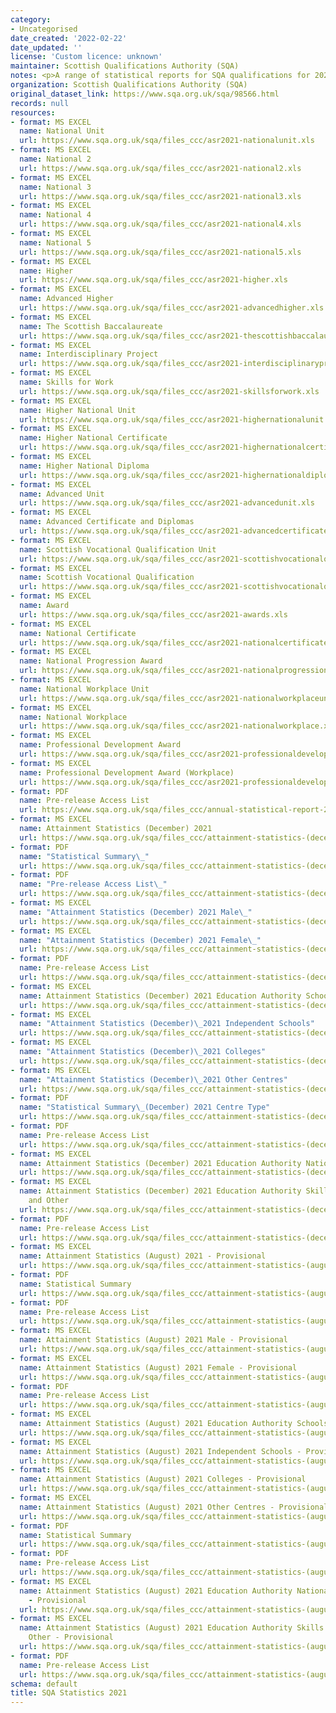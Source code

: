 ```yaml
---
category:
- Uncategorised
date_created: '2022-02-22'
date_updated: ''
license: 'Custom licence: unknown'
maintainer: Scottish Qualifications Authority (SQA)
notes: <p>A range of statistical reports for SQA qualifications for 2021.</p>
organization: Scottish Qualifications Authority (SQA)
original_dataset_link: https://www.sqa.org.uk/sqa/98566.html
records: null
resources:
- format: MS EXCEL
  name: National Unit
  url: https://www.sqa.org.uk/sqa/files_ccc/asr2021-nationalunit.xls
- format: MS EXCEL
  name: National 2
  url: https://www.sqa.org.uk/sqa/files_ccc/asr2021-national2.xls
- format: MS EXCEL
  name: National 3
  url: https://www.sqa.org.uk/sqa/files_ccc/asr2021-national3.xls
- format: MS EXCEL
  name: National 4
  url: https://www.sqa.org.uk/sqa/files_ccc/asr2021-national4.xls
- format: MS EXCEL
  name: National 5
  url: https://www.sqa.org.uk/sqa/files_ccc/asr2021-national5.xls
- format: MS EXCEL
  name: Higher
  url: https://www.sqa.org.uk/sqa/files_ccc/asr2021-higher.xls
- format: MS EXCEL
  name: Advanced Higher
  url: https://www.sqa.org.uk/sqa/files_ccc/asr2021-advancedhigher.xls
- format: MS EXCEL
  name: The Scottish Baccalaureate
  url: https://www.sqa.org.uk/sqa/files_ccc/asr2021-thescottishbaccalaureate.xls
- format: MS EXCEL
  name: Interdisciplinary Project
  url: https://www.sqa.org.uk/sqa/files_ccc/asr2021-interdisciplinaryproject.xls
- format: MS EXCEL
  name: Skills for Work
  url: https://www.sqa.org.uk/sqa/files_ccc/asr2021-skillsforwork.xls
- format: MS EXCEL
  name: Higher National Unit
  url: https://www.sqa.org.uk/sqa/files_ccc/asr2021-highernationalunit.xls
- format: MS EXCEL
  name: Higher National Certificate
  url: https://www.sqa.org.uk/sqa/files_ccc/asr2021-highernationalcertificate.xls
- format: MS EXCEL
  name: Higher National Diploma
  url: https://www.sqa.org.uk/sqa/files_ccc/asr2021-highernationaldiploma.xls
- format: MS EXCEL
  name: Advanced Unit
  url: https://www.sqa.org.uk/sqa/files_ccc/asr2021-advancedunit.xls
- format: MS EXCEL
  name: Advanced Certificate and Diplomas
  url: https://www.sqa.org.uk/sqa/files_ccc/asr2021-advancedcertificatesanddiplomas.xls
- format: MS EXCEL
  name: Scottish Vocational Qualification Unit
  url: https://www.sqa.org.uk/sqa/files_ccc/asr2021-scottishvocationalqualificationunit.xls
- format: MS EXCEL
  name: Scottish Vocational Qualification
  url: https://www.sqa.org.uk/sqa/files_ccc/asr2021-scottishvocationalqualification.xls
- format: MS EXCEL
  name: Award
  url: https://www.sqa.org.uk/sqa/files_ccc/asr2021-awards.xls
- format: MS EXCEL
  name: National Certificate
  url: https://www.sqa.org.uk/sqa/files_ccc/asr2021-nationalcertificate.xls
- format: MS EXCEL
  name: National Progression Award
  url: https://www.sqa.org.uk/sqa/files_ccc/asr2021-nationalprogressionaward.xls
- format: MS EXCEL
  name: National Workplace Unit
  url: https://www.sqa.org.uk/sqa/files_ccc/asr2021-nationalworkplaceunit.xls
- format: MS EXCEL
  name: National Workplace
  url: https://www.sqa.org.uk/sqa/files_ccc/asr2021-nationalworkplace.xls
- format: MS EXCEL
  name: Professional Development Award
  url: https://www.sqa.org.uk/sqa/files_ccc/asr2021-professionaldevelopmentaward.xls
- format: MS EXCEL
  name: Professional Development Award (Workplace)
  url: https://www.sqa.org.uk/sqa/files_ccc/asr2021-professionaldevelopmentawardworkplace.xls
- format: PDF
  name: Pre-release Access List
  url: https://www.sqa.org.uk/sqa/files_ccc/annual-statistical-report-2021-pre-releaselist.pdf
- format: MS EXCEL
  name: Attainment Statistics (December) 2021
  url: https://www.sqa.org.uk/sqa/files_ccc/attainment-statistics-(december)-2021.xls
- format: PDF
  name: "Statistical Summary\_"
  url: https://www.sqa.org.uk/sqa/files_ccc/attainment-statistics-(december)-2021-statistical-summary.pdf
- format: PDF
  name: "Pre-release Access List\_"
  url: https://www.sqa.org.uk/sqa/files_ccc/attainment-statistics-(december)-2021-pre-releaselist.pdf
- format: MS EXCEL
  name: "Attainment Statistics (December) 2021 Male\_"
  url: https://www.sqa.org.uk/sqa/files_ccc/attainment-statistics-(december)-2021-male.xls
- format: MS EXCEL
  name: "Attainment Statistics (December) 2021 Female\_"
  url: https://www.sqa.org.uk/sqa/files_ccc/attainment-statistics-(december)-2021-female.xls
- format: PDF
  name: Pre-release Access List
  url: https://www.sqa.org.uk/sqa/files_ccc/attainment-statistics-(december)-2021-pre-releaselist-sex.pdf
- format: MS EXCEL
  name: Attainment Statistics (December) 2021 Education Authority Schools
  url: https://www.sqa.org.uk/sqa/files_ccc/attainment-statistics-(december)-2021-education-authority-schools.xls
- format: MS EXCEL
  name: "Attainment Statistics (December)\_2021 Independent Schools"
  url: https://www.sqa.org.uk/sqa/files_ccc/attainment-statistics-(december)-2021-independent-schools.xls
- format: MS EXCEL
  name: "Attainment Statistics (December)\_2021 Colleges"
  url: https://www.sqa.org.uk/sqa/files_ccc/attainment-statistics-(december)-2021-colleges.xls
- format: MS EXCEL
  name: "Attainment Statistics (December)\_2021 Other Centres"
  url: https://www.sqa.org.uk/sqa/files_ccc/attainment-statistics-(december)-2021-other-centres.xls
- format: PDF
  name: "Statistical Summary\_(December) 2021 Centre Type"
  url: https://www.sqa.org.uk/sqa/files_ccc/attainment-statistics-(december)-2021-statistical-summary-centre-type.pdf
- format: PDF
  name: Pre-release Access List
  url: https://www.sqa.org.uk/sqa/files_ccc/attainment-statistics-(december)-2021-pre-releaselist-centre-type.pdf
- format: MS EXCEL
  name: Attainment Statistics (December) 2021 Education Authority National Qualifications
  url: https://www.sqa.org.uk/sqa/files_ccc/attainment-statistics-(december)-2021-education-authority-nq.xls
- format: MS EXCEL
  name: Attainment Statistics (December) 2021 Education Authority Skills for Work
    and Other
  url: https://www.sqa.org.uk/sqa/files_ccc/attainment-statistics-(december)-2021-education-authority-sfw-and-other.xls
- format: PDF
  name: Pre-release Access List
  url: https://www.sqa.org.uk/sqa/files_ccc/attainment-statistics-(december)-2021-pre-releaselist-education-authority.pdf
- format: MS EXCEL
  name: Attainment Statistics (August) 2021 - Provisional
  url: https://www.sqa.org.uk/sqa/files_ccc/attainment-statistics-(august)-2021.xls
- format: PDF
  name: Statistical Summary
  url: https://www.sqa.org.uk/sqa/files_ccc/attainment-statistics-(august)-2021-statistical-summary.pdf
- format: PDF
  name: Pre-release Access List
  url: https://www.sqa.org.uk/sqa/files_ccc/attainment-statistics-(august)-2021-pre-releaselist.pdf
- format: MS EXCEL
  name: Attainment Statistics (August) 2021 Male - Provisional
  url: https://www.sqa.org.uk/sqa/files_ccc/attainment-statistics-(august)-2021-male.xls
- format: MS EXCEL
  name: Attainment Statistics (August) 2021 Female - Provisional
  url: https://www.sqa.org.uk/sqa/files_ccc/attainment-statistics-(august)-2021-female.xls
- format: PDF
  name: Pre-release Access List
  url: https://www.sqa.org.uk/sqa/files_ccc/attainment-statistics-(august)-2021-pre-releaselist-sex.pdf
- format: MS EXCEL
  name: Attainment Statistics (August) 2021 Education Authority Schools - Provisional
  url: https://www.sqa.org.uk/sqa/files_ccc/attainment-statistics-(august)-2021-education-authority-schools.xls
- format: MS EXCEL
  name: Attainment Statistics (August) 2021 Independent Schools - Provisional
  url: https://www.sqa.org.uk/sqa/files_ccc/attainment-statistics-(august)-2021-independent-schools.xls
- format: MS EXCEL
  name: Attainment Statistics (August) 2021 Colleges - Provisional
  url: https://www.sqa.org.uk/sqa/files_ccc/attainment-statistics-(august)-2021-colleges.xls
- format: MS EXCEL
  name: Attainment Statistics (August) 2021 Other Centres - Provisional
  url: https://www.sqa.org.uk/sqa/files_ccc/attainment-statistics-(august)-2021-other-centres.xls
- format: PDF
  name: Statistical Summary
  url: https://www.sqa.org.uk/sqa/files_ccc/attainment-statistics-(august)-2021-statistical-summary-centre-type.pdf
- format: PDF
  name: Pre-release Access List
  url: https://www.sqa.org.uk/sqa/files_ccc/attainment-statistics-(august)-2021-pre-releaselist-centre-type.pdf
- format: MS EXCEL
  name: Attainment Statistics (August) 2021 Education Authority National Qualifications
    - Provisional
  url: https://www.sqa.org.uk/sqa/files_ccc/attainment-statistics-(august)-2021-education-authority-nq.xls
- format: MS EXCEL
  name: Attainment Statistics (August) 2021 Education Authority Skills for Work and
    Other - Provisional
  url: https://www.sqa.org.uk/sqa/files_ccc/attainment-statistics-(august)-2021-education-authority-sfw-and-other.xls
- format: PDF
  name: Pre-release Access List
  url: https://www.sqa.org.uk/sqa/files_ccc/attainment-statistics-(august)-2021-pre-releaselist-education-authority.pdf
schema: default
title: SQA Statistics 2021
---
```

